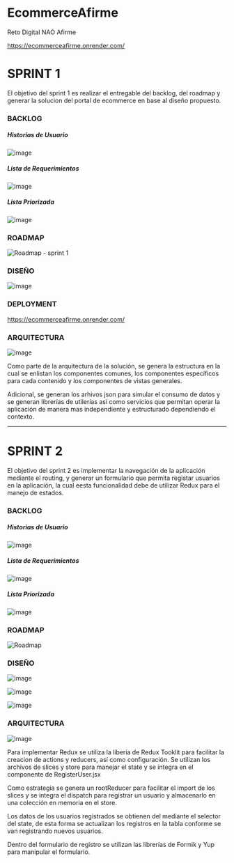 # EcommerceAfirme
Reto Digital NAO Afirme

https://ecommerceafirme.onrender.com/


# SPRINT 1

El objetivo del sprint 1 es realizar el entregable del backlog, del roadmap y generar la solucion del portal de ecommerce en base al diseño propuesto.

### BACKLOG

##### Historias de Usuario
![image](https://github.com/user-attachments/assets/e5676653-31e7-4cd1-8beb-912b1f1dda23)

##### Lista de Requerimientos
![image](https://github.com/user-attachments/assets/1c0fb5eb-4d42-4425-94e0-98b1e543a32f)

##### Lista Priorizada
![image](https://github.com/user-attachments/assets/a1332bf0-27a6-42d4-99f7-c5d4412438b7)

### ROADMAP
![Roadmap - sprint 1](https://github.com/user-attachments/assets/2b88848c-0b63-470e-9107-4c7b8c6f1462)

### DISEÑO
![image](https://github.com/user-attachments/assets/10fe151d-0816-4ca5-964a-80c2ebbbfe78)

### DEPLOYMENT
https://ecommerceafirme.onrender.com/

### ARQUITECTURA

![image](https://github.com/user-attachments/assets/0180bc19-301e-49e0-9c9b-aabb84f1a90c)

Como parte de la arquitectura de la solución, se genera la estructura en la cual se enlistan los componentes comunes, los componentes específicos para cada contenido y los componentes de vistas generales.

Adicional, se generan los arhivos json para simular el consumo de datos y se generan librerías de utilerías así como servicios que permitan operar la aplicación de manera mas independiente y estructurado dependiendo el contexto.

---


# SPRINT 2

El objetivo del sprint 2 es implementar la navegación de la aplicación mediante el routing, y generar un formulario que permita registar usuarios en la aplicación, la cual eesta funcionalidad debe de utilizar Redux para el manejo de estados.

### BACKLOG

##### Historias de Usuario
![image](https://github.com/user-attachments/assets/059dd337-1430-4a36-b180-e848090b4b5c)


##### Lista de Requerimientos
![image](https://github.com/user-attachments/assets/55ff63ea-5e4e-4d4d-b23b-b77b2ba6e46f)

##### Lista Priorizada
![image](https://github.com/user-attachments/assets/fb4e91c8-840b-4692-b7e7-4e9f270f2a0e)

### ROADMAP
![Roadmap](https://github.com/user-attachments/assets/0f12479c-9046-46af-9da3-bec8e02c4544)

### DISEÑO
![image](https://github.com/user-attachments/assets/2617807e-9d33-48d0-b15d-af99dbfd5f6c)

![image](https://github.com/user-attachments/assets/3b0b8437-4906-460a-9359-dd099240fce9)

![image](https://github.com/user-attachments/assets/84b2bf94-b8c5-40a3-864f-bfbe2c561648)

### ARQUITECTURA

![image](https://github.com/user-attachments/assets/aa31254a-924e-49ed-82ef-82ea53f40c03)

Para implementar Redux se utiliza la libería de Redux Tooklit para facilitar la creacion de actions y reducers, así como configuración. Se utilizan los archivos de slices y store para manejar el state y se integra en el componente de RegisterUser.jsx

Como estrategia se genera un rootReducer para facilitar el import de los slices y se integra el dispatch para registrar un usuario y almacenarlo en una colección en memoria en el store.

Los datos de los usuarios registrados se obtienen del mediante el selector del state, de esta forma se actualizan los registros en la tabla conforme se van registrando nuevos usuarios.

Dentro del formulario de registro se utilizan las librerías de Formik y Yup para manipular el formulario.

